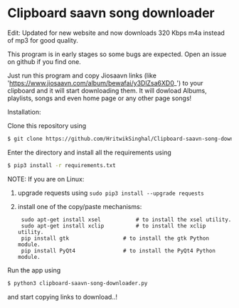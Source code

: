 # Clipboard saavn song downloader

Edit: Updated for new website and now downloads 320 Kbps m4a instead of mp3 for good quality.

This program is in early stages so some bugs are expected. Open an issue on github if you find one.

Just run this program and copy Jiosaavn links (like 'https://www.jiosaavn.com/album/bewafai/y3DlZsa6XD0_')
to your clipboard and it will start downloading them. It will dowload Albums, playlists, songs and even
home page or any other page songs!


Installation:

Clone this repository using
```sh
$ git clone https://github.com/HritwikSinghal/Clipboard-saavn-song-downloader
```
Enter the directory and install all the requirements using
```sh
$ pip3 install -r requirements.txt
```
NOTE: If you are on Linux: 

1. upgrade requests using ```sudo pip3 install --upgrade requests```

2. install one of the copy/paste mechanisms:

        sudo apt-get install xsel 			# to install the xsel utility.
        sudo apt-get install xclip 			# to install the xclip utility.
        pip install gtk 				# to install the gtk Python module.
        pip install PyQt4 				# to install the PyQt4 Python module.


Run the app using
```sh
$ python3 clipboard-saavn-song-downloader.py
```

and start copying links to download..!
